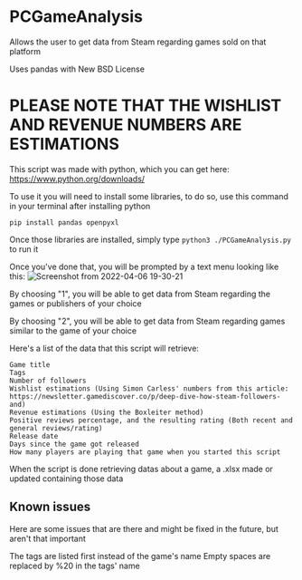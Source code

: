 # PCGameAnalysis
Allows the user to get data from Steam regarding games sold on that platform

Uses pandas with New BSD License

# PLEASE NOTE THAT THE WISHLIST AND REVENUE NUMBERS ARE ESTIMATIONS



This script was made with python, which you can get here: https://www.python.org/downloads/

To use it you will need to install some libraries, to do so, use this command in your terminal after installing python

```pip install pandas openpyxl```

Once those libraries are installed, simply type ```python3 ./PCGameAnalysis.py``` to run it


Once you've done that, you will be prompted by a text menu looking like this:
![Screenshot from 2022-04-06 19-30-21](https://user-images.githubusercontent.com/103136664/162033728-af5c2525-2c38-420e-89ef-eb6006490df1.png)

By choosing "1", you will be able to get data from Steam regarding the games or publishers of your choice

By choosing "2", you will be able to get data from Steam regarding games similar to the game of your choice

Here's a list of the data that this script will retrieve:
```
Game title
Tags
Number of followers
Wishlist estimations (Using Simon Carless' numbers from this article: https://newsletter.gamediscover.co/p/deep-dive-how-steam-followers-and)
Revenue estimations (Using the Boxleiter method)
Positive reviews percentage, and the resulting rating (Both recent and general reviews/rating)
Release date
Days since the game got released
How many players are playing that game when you started this script

```

When the script is done retrieving datas about a game, a .xlsx made or updated containing those data

## Known issues

Here are some issues that are there and might be fixed in the future, but aren't that important

The tags are listed first instead of the game's name
Empty spaces are replaced by %20 in the tags' name





